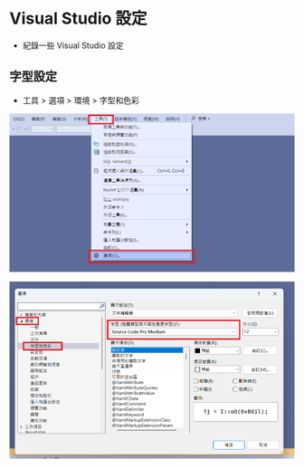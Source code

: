 # Visual Studio 設定

- 紀錄一些 Visual Studio 設定

## 字型設定

- 工具 > 選項 > 環境 > 字型和色彩

![](01.png)

![](02.png)
